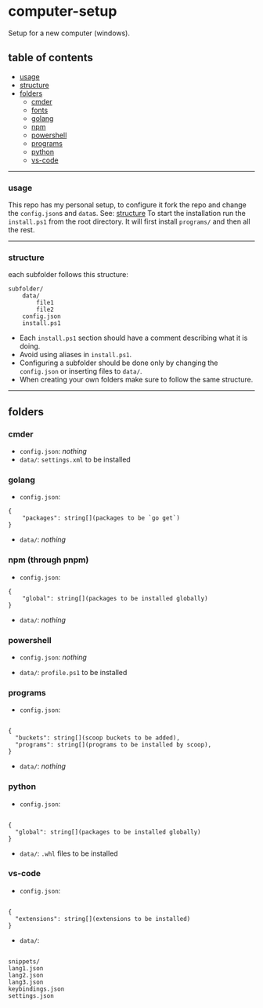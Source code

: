 # computer-setup

Setup for a new computer (windows).

## table of contents

- [usage](#usage)
- [structure](#structure)
- [folders](#folders)
  - [cmder](#cmder)
  - [fonts](#fonts)
  - [golang](#golang)
  - [npm](#npm)
  - [powershell](#powershell)
  - [programs](#programs)
  - [python](#python)
  - [vs-code](#vs-code)

---

### usage

This repo has my personal setup, to configure it fork the repo and change the `config.json`s and `data`s. See: [structure](#structure)
To start the installation run the `install.ps1` from the root directory. It will first install `programs/` and then all the rest.

---

### structure

each subfolder follows this structure:

```
subfolder/
	data/
		file1
		file2
	config.json
	install.ps1
```

- Each `install.ps1` section should have a comment describing what it is doing.
- Avoid using aliases in `install.ps1`.
- Configuring a subfolder should be done only by changing the `config.json` or inserting files to `data/`.
- When creating your own folders make sure to follow the same structure.

---

## folders

### cmder

- `config.json`: _nothing_
- `data/`: `settings.xml` to be installed

### golang

- `config.json`:

```
{
	"packages": string[](packages to be `go get`)
}
```

- `data/`: _nothing_

### npm (through pnpm)

- `config.json`:

```
{
	"global": string[](packages to be installed globally)
}
```

- `data/`: _nothing_

### powershell

- `config.json`: _nothing_

- `data/`: `profile.ps1` to be installed

### programs

- `config.json`:

```

{
  "buckets": string[](scoop buckets to be added),
  "programs": string[](programs to be installed by scoop),
}

```

- `data/`: _nothing_

### python

- `config.json`:

```

{
  "global": string[](packages to be installed globally)
}

```

- `data/`: `.whl` files to be installed

### vs-code

- `config.json`:

```

{
  "extensions": string[](extensions to be installed)
}

```

- `data/`:

```

snippets/
lang1.json
lang2.json
lang3.json
keybindings.json
settings.json

```
